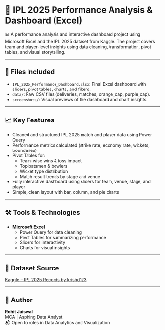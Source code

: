 # 🏏 IPL 2025 Performance Analysis & Dashboard (Excel)

📊 A performance analysis and interactive dashboard project using Microsoft Excel and the IPL 2025 dataset from Kaggle. The project covers team and player-level insights using data cleaning, transformation, pivot tables, and visual storytelling.

---

## 📁 Files Included
- `IPL_2025_Performance_Dashboard.xlsx`: Final Excel dashboard with slicers, pivot tables, charts, and filters.
- `data/`: Raw CSV files (deliveries, matches, orange_cap, purple_cap).
- `screenshots/`: Visual previews of the dashboard and chart insights.

---

## 📈 Key Features
- Cleaned and structured IPL 2025 match and player data using Power Query
- Performance metrics calculated (strike rate, economy rate, wickets, boundaries)
- Pivot Tables for:
  - Team-wise wins & toss impact
  - Top batsmen & bowlers
  - Wicket type distribution
  - Match result trends by stage and venue
- Fully interactive dashboard using slicers for team, venue, stage, and player
- Simple, clean layout with bar, column, and pie charts

---

## 🛠️ Tools & Technologies
- **Microsoft Excel**
  - Power Query for data cleaning
  - Pivot Tables for summarizing performance
  - Slicers for interactivity
  - Charts for visual insights

---

## 🔗 Dataset Source
[Kaggle – IPL 2025 Records by krishd123](https://www.kaggle.com/datasets/krishd123/ipl-2025-records)

---

## 👤 Author
**Rohit Jaiswal**  
MCA | Aspiring Data Analyst  
📬 Open to roles in Data Analytics and Visualization  
